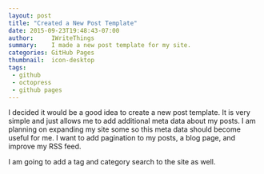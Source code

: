 ```yaml
---
layout: post
title: "Created a New Post Template"
date: 2015-09-23T19:48:43-07:00
author:     IWriteThings
summary:    I made a new post template for my site.
categories: GitHub Pages
thumbnail:  icon-desktop
tags:
 - github
 - octopress
 - github pages
---
```


I decided it would be a good idea to create a new post template. It is very
simple and just allows me to add additional meta data about my posts. I am
planning on expanding my site some so this meta data should become useful for
me. I want to add pagination to my posts, a blog page, and improve my RSS feed.

I am going to add a tag and category search to the site as well.

